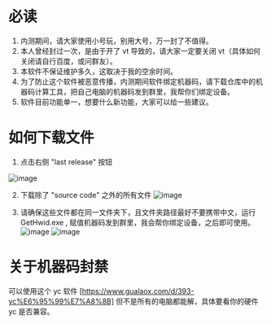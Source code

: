 # 必读
1. 内测期间，请大家使用小号玩，别用大号，万一封了不值得。
2. 本人曾经封过一次，是由于开了 vt 导致的，请大家一定要关闭 vt（具体如何关闭请自行百度，或问群友）。
3. 本软件不保证维护多久，这取决于我的空余时间。
4. 为了防止这个软件被恶意传播，内测期间软件绑定机器码，请下载仓库中的机器码计算工具，把自己电脑的机器码发到群里，我帮你们绑定设备。
5. 软件目前功能单一，想要什么新功能，大家可以给一些建议。

# 如何下载文件
1. 点击右侧 "last release" 按钮

![image](https://github.com/LYingSiMon/Share/assets/51651107/77165e4e-8d63-46e4-a820-73fcd8ba7486)

2. 下载除了 "source code" 之外的所有文件
![image](https://github.com/LYingSiMon/Share/assets/51651107/6e612a3a-da43-4f5f-987b-987d1e28e7a9)

3. 请确保这些文件都在同一文件夹下，且文件夹路径最好不要携带中文，运行 GetHwid.exe , 赋值机器码发到群里，我会帮你绑定设备，之后即可使用。
![image](https://github.com/LYingSiMon/Share/assets/51651107/3f3d853f-e4c0-4546-a601-df4837cb85f9)
![image](https://github.com/LYingSiMon/Share/assets/51651107/ccb66e6f-f996-4ee6-b8a7-1018092f1949)



# 关于机器码封禁
可以使用这个 yc 软件 [https://www.gualaox.com/d/393-yc%E6%95%99%E7%A8%8B] 
但不是所有的电脑都能解，具体要看你的硬件 yc 是否兼容。
